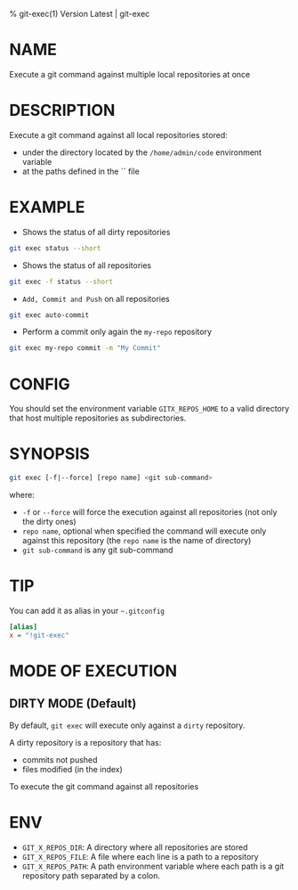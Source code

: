 % git-exec(1) Version Latest | git-exec
# NAME

Execute a git command against multiple local repositories at once

# DESCRIPTION

Execute a git command against all local repositories stored:
* under the directory located by the `/home/admin/code` environment variable
* at the paths defined in the `` file

# EXAMPLE

* Shows the status of all dirty repositories

```bash
git exec status --short
```

* Shows the status of all repositories

```bash
git exec -f status --short
```

* `Add, Commit and Push` on all repositories

```bash
git exec auto-commit
```

* Perform a commit only again the `my-repo` repository

```bash
git exec my-repo commit -m "My Commit"
```

# CONFIG

You should set the environment variable `GITX_REPOS_HOME` to a valid directory
that host multiple repositories as subdirectories.

# SYNOPSIS

```bash
git exec [-f|--force] [repo name] <git sub-command>
```
where:
* `-f` or `--force` will force the execution against all repositories (not only the dirty ones)
* `repo name`, optional when specified the command will execute only against this repository (the `repo name` is the name of directory)
* `git sub-command` is any git sub-command

# TIP

You can add it as alias in your `~.gitconfig`
```ini
[alias]
x = "!git-exec"
```

# MODE OF EXECUTION

## DIRTY MODE (Default)
By default, `git exec` will execute only against a `dirty` repository.

A dirty repository is a repository that has:
* commits not pushed
* files modified (in the index)

To execute the git command against all repositories


# ENV

* `GIT_X_REPOS_DIR`: A directory where all repositories are stored
* `GIT_X_REPOS_FILE`: A file where each line is a path to a repository
* `GIT_X_REPOS_PATH`: A path environment variable where each path is a git repository path separated by a colon.